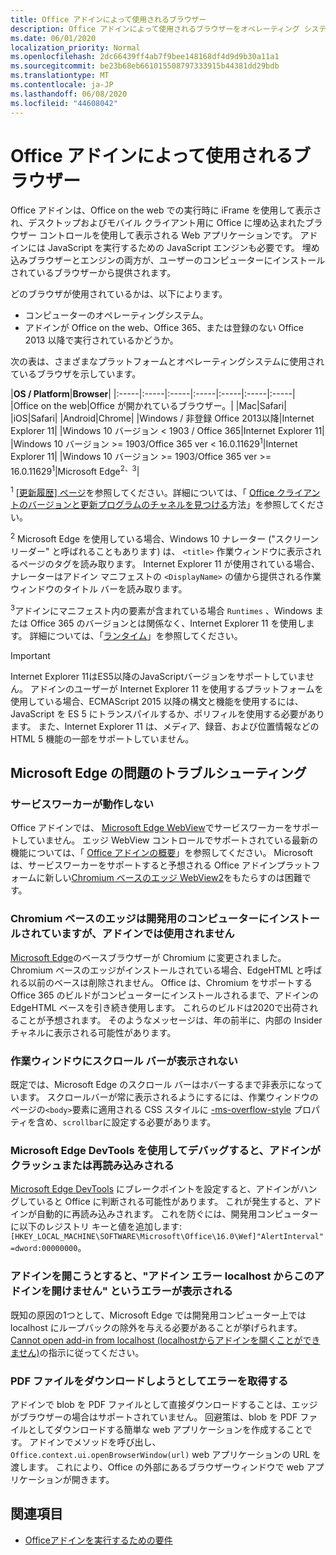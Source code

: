 ```yaml
---
title: Office アドインによって使用されるブラウザー
description: Office アドインによって使用されるブラウザーをオペレーティング システムおよび Office バージョンが決定する方法を指定します。
ms.date: 06/01/2020
localization_priority: Normal
ms.openlocfilehash: 2dc66439ff4ab7f9bee148168df4d9d9b30a11a1
ms.sourcegitcommit: be23b68eb661015508797333915b44381dd29bdb
ms.translationtype: MT
ms.contentlocale: ja-JP
ms.lasthandoff: 06/08/2020
ms.locfileid: "44608042"
---
```

# <a name="browsers-used-by-office-add-ins"></a>Office アドインによって使用されるブラウザー

Office アドインは、Office on the web での実行時に iFrame を使用して表示され、デスクトップおよびモバイル クライアント用に Office に埋め込まれたブラウザー コントロールを使用して表示される Web アプリケーションです。 アドインには JavaScript を実行するための JavaScript エンジンも必要です。 埋め込みブラウザーとエンジンの両方が、ユーザーのコンピューターにインストールされているブラウザーから提供されます。

どのブラウザが使用されているかは、以下によります。

- コンピューターのオペレーティングシステム。
- アドインが Office on the web、Office 365、または登録のない Office 2013 以降で実行されているかどうか。

次の表は、さまざまなプラットフォームとオペレーティングシステムに使用されているブラウザを示しています。

|**OS / Platform**|**Browser**|
|:-----|:-----|:-----|:-----|:-----|:-----|:-----|
|Office on the web|Office が開かれているブラウザー。|
|Mac|Safari|
|iOS|Safari|
|Android|Chrome|
|Windows / 非登録 Office 2013以降|Internet Explorer 11|
|Windows 10 バージョン < 1903 / Office 365|Internet Explorer 11|
|Windows 10 バージョン >= 1903/Office 365 ver < 16.0.11629<sup>1</sup>|Internet Explorer 11|
|Windows 10 バージョン >= 1903/Office 365 ver >= 16.0.11629<sup>1</sup>|Microsoft Edge<sup>2、3</sup>|

<sup>1</sup> [[更新履歴] ページ](/officeupdates/update-history-office365-proplus-by-date)を参照してください。詳細については、「 [Office クライアントのバージョンと更新プログラムのチャネルを見つける](https://support.office.com/article/What-version-of-Office-am-I-using-932788b8-a3ce-44bf-bb09-e334518b8b19)方法」を参照してください。

<sup>2</sup> Microsoft Edge を使用している場合、Windows 10 ナレーター ("スクリーンリーダー" と呼ばれることもあります) は、 `<title>` 作業ウィンドウに表示されるページのタグを読み取ります。 Internet Explorer 11 が使用されている場合、ナレーターはアドイン マニフェストの `<DisplayName>` の値から提供される作業ウィンドウのタイトル バーを読み取ります。

<sup>3</sup>アドインにマニフェスト内の要素が含まれている場合 `Runtimes` 、Windows または Office 365 のバージョンとは関係なく、Internet Explorer 11 を使用します。 詳細については、「[ランタイム](../reference/manifest/runtimes.md)」を参照してください。

> [!IMPORTANT]
> Internet Explorer 11はES5以降のJavaScriptバージョンをサポートしていません。 アドインのユーザーが Internet Explorer 11 を使用するプラットフォームを使用している場合、ECMAScript 2015 以降の構文と機能を使用するには、JavaScript を ES 5 にトランスパイルするか、ポリフィルを使用する必要があります。 また、Internet Explorer 11 は、メディア、録音、および位置情報などの HTML 5 機能の一部をサポートしていません。

## <a name="troubleshooting-microsoft-edge-issues"></a>Microsoft Edge の問題のトラブルシューティング

### <a name="service-workers-are-not-working"></a>サービスワーカーが動作しない

Office アドインでは、 [Microsoft Edge WebView](/microsoft-edge/hosting/webview)でサービスワーカーをサポートしていません。 エッジ WebView コントロールでサポートされている最新の機能については、「 [Office アドインの概要](../overview/office-add-ins.md)」を参照してください。 Microsoft は、サービスワーカーをサポートすると予想される Office アドインプラットフォームに新しい[Chromium ベースのエッジ WebView2](/microsoft-edge/hosting/webview2)をもたらすのは困難です。

### <a name="chromium-based-edge-is-installed-on-my-development-computer-but-my-add-in-does-not-use-it"></a>Chromium ベースのエッジは開発用のコンピューターにインストールされていますが、アドインでは使用されません

[Microsoft Edge](https://support.microsoft.com/help/4501095/download-the-new-microsoft-edge-based-on-chromium)のベースブラウザーが Chromium に変更されました。 Chromium ベースのエッジがインストールされている場合、EdgeHTML と呼ばれる以前のベースは削除されません。 Office は、Chromium をサポートする Office 365 のビルドがコンピューターにインストールされるまで、アドインの EdgeHTML ベースを引き続き使用します。 これらのビルドは2020で出荷されることが予想されます。 そのようなメッセージは、年の前半に、内部の Insider チャネルに表示される可能性があります。

### <a name="scroll-bar-does-not-appear-in-task-pane"></a>作業ウィンドウにスクロール バーが表示されない

既定では、Microsoft Edge のスクロール バーはホバーするまで非表示になっています。 スクロールバーが常に表示されるようにするには、作業ウィンドウのページの`<body>`要素に適用される CSS スタイルに [-ms-overflow-style](https://developer.mozilla.org/docs/Web/CSS/-ms-overflow-style) プロパティを含め、`scrollbar`に設定する必要があります。 

### <a name="when-debugging-with-the-microsoft-edge-devtools-the-add-in-crashes-or-reloads"></a>Microsoft Edge DevTools を使用してデバッグすると、アドインがクラッシュまたは再読み込みされる

[Microsoft Edge DevTools](https://www.microsoft.com/p/microsoft-edge-devtools-preview/9mzbfrmz0mnj?rtc=1&activetab=pivot%3Aoverviewtab) にブレークポイントを設定すると、アドインがハングしていると Office に判断される可能性があります。 これが発生すると、アドインが自動的に再読み込みされます。 これを防ぐには、開発用コンピューターに以下のレジストリ キーと値を追加します: `[HKEY_LOCAL_MACHINE\SOFTWARE\Microsoft\Office\16.0\Wef]"AlertInterval"=dword:00000000`。

### <a name="when-the-add-in-tries-to-open-get-add-in-error-we-cant-open-this-add-in-from-the-localhost-error"></a>アドインを開こうとすると、"アドイン エラー localhost からこのアドインを開けません" というエラーが表示される

既知の原因の1つとして、Microsoft Edge では開発用コンピューター上では localhost にループバックの除外を与える必要があることが挙げられます。 [Cannot open add-in from localhost (localhostからアドインを開くことができません)](/office/troubleshoot/error-messages/cannot-open-add-in-from-localhost)の指示に従ってください。

### <a name="get-errors-trying-to-download-a-pdf-file"></a>PDF ファイルをダウンロードしようとしてエラーを取得する

アドインで blob を PDF ファイルとして直接ダウンロードすることは、エッジがブラウザーの場合はサポートされていません。 回避策は、blob を PDF ファイルとしてダウンロードする簡単な web アプリケーションを作成することです。 アドインでメソッドを呼び出し、 `Office.context.ui.openBrowserWindow(url)` web アプリケーションの URL を渡します。 これにより、Office の外部にあるブラウザーウィンドウで web アプリケーションが開きます。

## <a name="see-also"></a>関連項目

- [Officeアドインを実行するための要件](requirements-for-running-office-add-ins.md)
